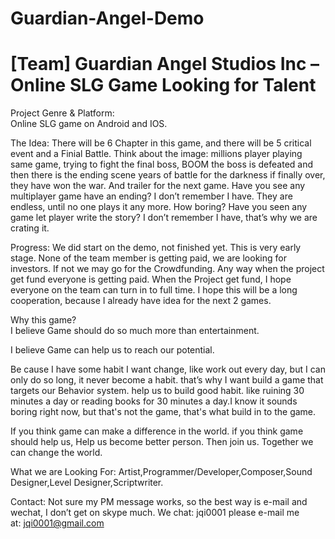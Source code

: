 # Guardian-Angel-Demo
# [Team] Guardian Angel Studios Inc – Online SLG Game Looking for Talent

Project Genre & Platform:  
Online SLG game on Android and IOS.

The Idea:
There will be 6 Chapter in this game, and there will be 5 critical event and a Finial Battle. Think about the image: millions player playing same game, trying to fight the final boss, BOOM the boss is defeated and then there is the ending scene years of battle for the darkness if finally over, they have won the war. And trailer for the next game. Have you see any multiplayer game have an ending? I don’t remember I have. They are endless, until no one plays it any more. How boring? Have you seen any game let player write the story? I don’t remember I have, that’s why we are crating it.

Progress: 
We did start on the demo, not finished yet. This is very early stage. None of the team member is getting paid, we are looking for investors. If not we may go for the Crowdfunding. Any way when the project get fund everyone is getting paid. When the Project get fund, I hope everyone on the team can turn in to full time. I hope this will be a long cooperation, because I already have idea for the next 2 games.

Why this game?   
I believe Game should do so much more than entertainment.

I believe Game can help us to reach our potential.

Be cause I have some habit I want change, like work out every day, but I can only do so long, it never become a habit. that’s why I want build a game that targets our Behavior system. help us to build good habit. like ruining 30 minutes a day or reading books for 30 minutes a day.I know it sounds boring right now, but that's not the game, that's what build in to the game.

If you think game can make a difference in the world. if you think game should help us, Help us become better person. Then join us. Together we can change the world.

What we are Looking For:
Artist,Programmer/Developer,Composer,Sound Designer,Level Designer,Scriptwriter.


Contact:
Not sure my PM message works, so the best way is e-mail and wechat, I don’t get on skype much.
We chat: jqi0001
 please e-mail me at: jqi0001@gmail.com

